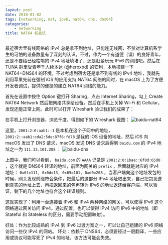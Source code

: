 ```yaml
---
layout: post
date: 2018-01-02
tags: [networking, nat, ipv6, nat64, dns, dns64]
categories:
    - networking
title: NAT64 初尝试
---
```


最近宿舍里有线网络的 IPv4 总是拿不到地址，只能连无线网，不禁对计算机系学生的可怕的设备数量有了深刻的认识。不过，作为一个有道德（误）的良好青年，还是不要给已经枯竭的 IPv4 地址填堵了，还是赶紧玩玩 IPv6 的网络吧。然后在 TUNA 群里受青年千人续本达 (@heroxbd) 的安利，本地搭建一下 NAT64+DNS64 的环境。不过考虑到宿舍还是拿不到有线的 IPv4 地址，我就先利用苹果先前在强制 iOS 的应用支持 NAT64 网络的同时，在 macOS 上为了方便开发者调试，提供的便捷的建立 NAT64 网络的能力。

首先在设置中按住 Option 键打开 Sharing，点击 Internet Sharing，勾上 Create NAT64 Network 然后把网络共享给设备。然后在手机上关掉 Wi-Fi 和 Cellular，发现还能正常上网。此时可以打开 Wireshark 验证我们的成果了：

在手机上打开浏览器，浏览千度，得到如下的 Wireshark 截图：
![baidu-nat64](/images/baidu-nat64.jpg)

这里，`2001:2:0:aab1::1` 是本机在这个子网中的地址，`2001:2::aab1:cda2:5de:87f6:fd78` 是我的 iOS 设备的地址，然后 iOS 向 macOS 发出了 DNS 请求，macOS 发送 DNS 请求后得到 `baidu.com` 的 IPv4 地址之一为 `111.13.101.208` ：
![baidu-dns](/images/baidu-dns.jpg)

上图中，我们可以看到， `baidu.com` 的 `AAAA` 记录是 `2001:2:0:1baa::6f0d:65d0` ，这个就是 DNS64 转译的地址，前面为网关的 `prefix` ，后面就是对应的 IPv4 地址： `0x6f=111, 0x0d=13, 0x65=101, 0xd0=208` ，当客户端向这个地址发包的时候，网关发现前缀符合条件，把最后的这部分 IPv4 地址取出来，自己把包发送到真实的地址上去，再把返回来的包再转为 IPv6 的地址返还给客户端。可以验证，剩下的几个地址也符合这个转译规则。

这就实现了：利用一台连接着 IPv6 和 IPv4 两种网络的网关，可以使得 IPv6 这个网络通过网关访问 IPv4。通过配置，也可以使得 IPv4 访问 IPv6 中的地址（即 Stateful 和 Stateless 的区分，需要手动配置映射）。

好处：作为比较成熟的 IPv4 到 IPv6 过渡方案之一，可以让自己组建的 IPv6 网络访问一些仅 IPv4 的网站。
坏处：依赖于 DNS64，必须要经过一层翻译，一些应用或协议可能写死了 IPv4 的地址，该方法可能会失效。
